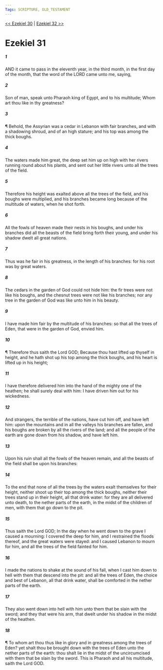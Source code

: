 ```yaml
---
Tags: SCRIPTURE, OLD_TESTAMENT
---
```


[<< Ezekiel 30](OLD_TESTAMENT/26_Ezekiel/Ezekiel_30.md) | [Ezekiel 32 >>](OLD_TESTAMENT/26_Ezekiel/Ezekiel_32.md)

# Ezekiel 31

##### 1

AND it came to pass in the eleventh year, in the third month, in the first day of the month, that the word of the LORD came unto me, saying,

##### 2

Son of man, speak unto Pharaoh king of Egypt, and to his multitude; Whom art thou like in thy greatness?

##### 3

¶ Behold, the Assyrian was a cedar in Lebanon with fair branches, and with a shadowing shroud, and of an high stature; and his top was among the thick boughs.

##### 4

The waters made him great, the deep set him up on high with her rivers running round about his plants, and sent out her little rivers unto all the trees of the field.

##### 5

Therefore his height was exalted above all the trees of the field, and his boughs were multiplied, and his branches became long because of the multitude of waters, when he shot forth.

##### 6

All the fowls of heaven made their nests in his boughs, and under his branches did all the beasts of the field bring forth their young, and under his shadow dwelt all great nations.

##### 7

Thus was he fair in his greatness, in the length of his branches: for his root was by great waters.

##### 8

The cedars in the garden of God could not hide him: the fir trees were not like his boughs, and the chesnut trees were not like his branches; nor any tree in the garden of God was like unto him in his beauty.

##### 9

I have made him fair by the multitude of his branches: so that all the trees of Eden, that were in the garden of God, envied him.

##### 10

¶ Therefore thus saith the Lord GOD; Because thou hast lifted up thyself in height, and he hath shot up his top among the thick boughs, and his heart is lifted up in his height;

##### 11

I have therefore delivered him into the hand of the mighty one of the heathen; he shall surely deal with him: I have driven him out for his wickedness.

##### 12

And strangers, the terrible of the nations, have cut him off, and have left him: upon the mountains and in all the valleys his branches are fallen, and his boughs are broken by all the rivers of the land; and all the people of the earth are gone down from his shadow, and have left him.

##### 13

Upon his ruin shall all the fowls of the heaven remain, and all the beasts of the field shall be upon his branches:

##### 14

To the end that none of all the trees by the waters exalt themselves for their height, neither shoot up their top among the thick boughs, neither their trees stand up in their height, all that drink water: for they are all delivered unto death, to the nether parts of the earth, in the midst of the children of men, with them that go down to the pit.

##### 15

Thus saith the Lord GOD; In the day when he went down to the grave I caused a mourning: I covered the deep for him, and I restrained the floods thereof, and the great waters were stayed: and I caused Lebanon to mourn for him, and all the trees of the field fainted for him.

##### 16

I made the nations to shake at the sound of his fall, when I cast him down to hell with them that descend into the pit: and all the trees of Eden, the choice and best of Lebanon, all that drink water, shall be comforted in the nether parts of the earth.

##### 17

They also went down into hell with him unto them that be slain with the sword; and they that were his arm, that dwelt under his shadow in the midst of the heathen.

##### 18

¶ To whom art thou thus like in glory and in greatness among the trees of Eden? yet shalt thou be brought down with the trees of Eden unto the nether parts of the earth: thou shalt lie in the midst of the uncircumcised with them that be slain by the sword. This is Pharaoh and all his multitude, saith the Lord GOD.
